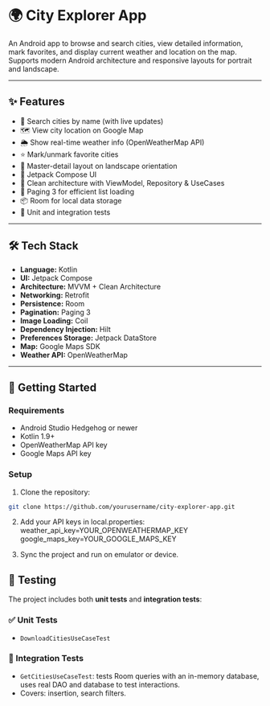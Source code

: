 # 🌍 City Explorer App

An Android app to browse and search cities, view detailed information, mark favorites, and display current weather and location on the map. Supports modern Android architecture and responsive layouts for portrait and landscape.

---

## ✨ Features

- 🔎 Search cities by name (with live updates)
- 🗺️ View city location on Google Map
- 🌦️ Show real-time weather info (OpenWeatherMap API)
- ⭐ Mark/unmark favorite cities
- 🧭 Master-detail layout on landscape orientation
- 🧵 Jetpack Compose UI
- 🧠 Clean architecture with ViewModel, Repository & UseCases
- 🔄 Paging 3 for efficient list loading
- 📦 Room for local data storage
- 🧪 Unit and integration tests

---

## 🛠️ Tech Stack

- **Language:** Kotlin
- **UI:** Jetpack Compose
- **Architecture:** MVVM + Clean Architecture
- **Networking:** Retrofit
- **Persistence:** Room
- **Pagination:** Paging 3
- **Image Loading:** Coil
- **Dependency Injection:** Hilt
- **Preferences Storage:** Jetpack DataStore
- **Map:** Google Maps SDK
- **Weather API:** OpenWeatherMap

---

## 🚀 Getting Started

### Requirements

- Android Studio Hedgehog or newer
- Kotlin 1.9+
- OpenWeatherMap API key
- Google Maps API key

### Setup

1. Clone the repository:

```bash
git clone https://github.com/yourusername/city-explorer-app.git
```

2. Add your API keys in local.properties:
weather_api_key=YOUR_OPENWEATHERMAP_KEY
google_maps_key=YOUR_GOOGLE_MAPS_KEY

3. Sync the project and run on emulator or device.

## 🧪 Testing

The project includes both **unit tests** and **integration tests**:

### ✅ Unit Tests

- `DownloadCitiesUseCaseTest`

### 🧩 Integration Tests

- `GetCitiesUseCaseTest`: tests Room queries with an in-memory database, uses real DAO and database to test interactions.
- Covers: insertion, search filters.